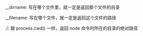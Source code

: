 __dirname: 写在哪个文件里，就一定是返回那个文件的目录

__filename: 写在哪个文件，就一定是返回这个文件的路径

./: 跟 process.cwd() 一样，返回 node 命令时所在的目录的绝对路径
